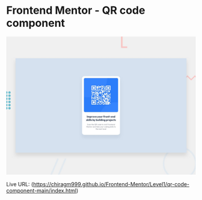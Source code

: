 # Frontend Mentor - QR code component

![Design preview for the QR code component coding challenge](./design/desktop-preview.jpg)

Live URL: (https://chiragm999.github.io/Frontend-Mentor/Level1/qr-code-component-main/index.html)
